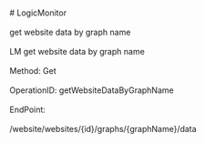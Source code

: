 <br>#     LogicMonitor</br>
<br>get website data by graph name</br>
<br>LM get website data by graph name</br>
<br>Method: Get</br>
<br>OperationID: getWebsiteDataByGraphName</br>
<br>EndPoint:</br>
<br>/website/websites/{id}/graphs/{graphName}/data</br>
